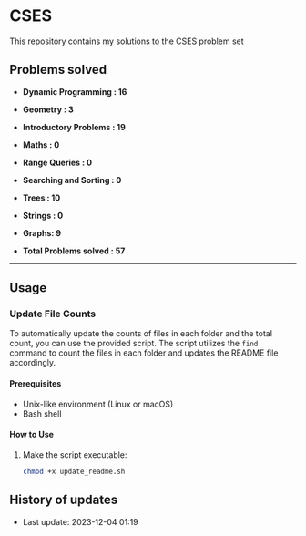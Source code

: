 # CSES

This repository contains my solutions to the CSES problem set

## Problems solved

- **Dynamic Programming : 16** *<number of files>*
- **Geometry : 3** *<number of files>*
- **Introductory Problems : 19** *<number of files>*
- **Maths : 0** *<number of files>*
- **Range Queries : 0** *<number of files>*
- **Searching and Sorting : 0** *<number of files>*
- **Trees : 10** *<number of files>*
- **Strings : 0** *<number of files>*
- **Graphs: 9** *<number of files>*

- **Total Problems solved : 57** *<sum of all files>*

---

## Usage

### Update File Counts

To automatically update the counts of files in each folder and the total count, you can use the provided script. The script utilizes the `find` command to count the files in each folder and updates the README file accordingly.

#### Prerequisites

- Unix-like environment (Linux or macOS)
- Bash shell

#### How to Use

1. Make the script executable:

   ```bash
   chmod +x update_readme.sh
   
  ## History of updates 

- Last update: 2023-12-04 01:19
